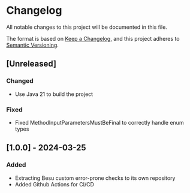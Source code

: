 # Changelog
All notable changes to this project will be documented in this file.

The format is based on [Keep a Changelog](https://keepachangelog.com/en/1.1.0/),
and this project adheres to [Semantic Versioning](https://semver.org/spec/v2.0.0.html).

## [Unreleased]
### Changed
- Use Java 21 to build the project

### Fixed
- Fixed MethodInputParametersMustBeFinal to correctly handle enum types

## [1.0.0] - 2024-03-25
### Added
- Extracting Besu custom error-prone checks to its own repository
- Added Github Actions for CI/CD